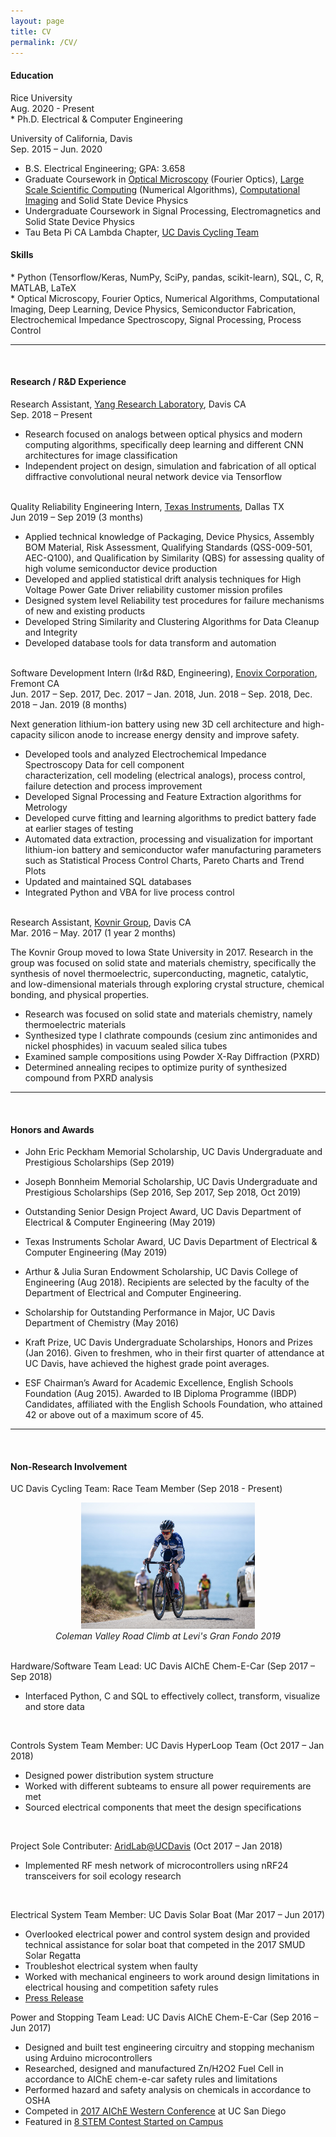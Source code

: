 ```yaml
---
layout: page
title: CV
permalink: /CV/
---
```


<h4> Education </h4>
Rice University <br>
Aug. 2020 - Present <br>
* Ph.D. Electrical & Computer Engineering

University of California, Davis <br>
Sep. 2015 – Jun. 2020 <br>
* B.S. Electrical Engineering; GPA: 3.658 <br>
* Graduate Coursework in [Optical Microscopy](https://www.ece.ucdavis.edu/~wejyang/Syllabus_EEC289T_Fall2018.pdf) (Fourier Optics), [Large Scale Scientific Computing](https://web.cs.ucdavis.edu/~bai/ECS231/) (Numerical Algorithms), [Computational Imaging](https://bmegg.ucdavis.edu/files/2019/07/BIM252.pdf) and Solid State Device Physics <br>
* Undergraduate Coursework in Signal Processing, Electromagnetics and Solid State Device Physics <br>
* Tau Beta Pi CA Lambda Chapter, [UC Davis Cycling Team](https://www.ucdaviscycling.com/) <br>

<h4> Skills </h4>
* Python (Tensorflow/Keras, NumPy, SciPy, pandas, scikit-learn), SQL, C, R, MATLAB, LaTeX <br>
* Optical Microscopy, Fourier Optics, Numerical Algorithms, Computational Imaging, Deep Learning, Device Physics, Semiconductor Fabrication, Electrochemical Impedance Spectroscopy, Signal Processing, Process Control <br>

----
<br>
<h4> Research / R&D Experience </h4>

Research Assistant, [Yang Research Laboratory](https://www.ece.ucdavis.edu/~wejyang/home.html), Davis CA <br>
Sep. 2018 – Present
<br>
* Research focused on analogs between optical physics and modern computing algorithms, specifically deep learning and different CNN architectures for image classification
* Independent project on design, simulation and fabrication of all optical diffractive convolutional neural network device via Tensorflow
<br> <br>

Quality Reliability Engineering Intern, [Texas Instruments](http://www.ti.com/), Dallas TX <br>
Jun 2019 – Sep 2019 (3 months) <br>
* Applied technical knowledge of Packaging, Device Physics, Assembly BOM Material, Risk Assessment, Qualifying Standards (QSS-009-501, AEC-Q100), and Qualification by Similarity (QBS) for assessing quality of high volume semiconductor device production
* Developed and applied statistical drift analysis techniques for High Voltage Power Gate Driver reliability customer mission profiles
* Designed system level Reliability test procedures for failure mechanisms of new and existing products
* Developed String Similarity and Clustering Algorithms for Data Cleanup and Integrity
* Developed database tools for data transform and automation
<br><br>

Software Development Intern (Ir&d R&D, Engineering), [Enovix Corporation](https://enovix.com/), Fremont CA                    
Jun. 2017 – Sep. 2017, Dec. 2017 – Jan. 2018, Jun. 2018 – Sep. 2018, Dec. 2018 – Jan. 2019 (8 months)  <br>

Next generation lithium-ion battery using new 3D cell architecture and high-capacity silicon anode to increase energy density and improve safety.

* Developed tools and analyzed Electrochemical Impedance Spectroscopy Data for cell component<br> characterization, cell modeling (electrical analogs), process control, failure detection and process improvement
* Developed Signal Processing and Feature Extraction algorithms for Metrology<br>
* Developed curve fitting and learning algorithms to predict battery fade at earlier stages of testing<br>
* Automated data extraction, processing and visualization for important lithium-ion battery and semiconductor wafer manufacturing parameters such as Statistical Process Control Charts, Pareto Charts and Trend Plots<br>
* Updated and maintained SQL databases<br>
* Integrated Python and VBA for live process control
<br> <br>

Research Assistant, [Kovnir Group](https://group.chem.iastate.edu/Kovnir/), Davis CA <br>
Mar. 2016 – May. 2017 (1 year 2 months)<br>

The Kovnir Group moved to Iowa State University in 2017. Research in the group was focused on solid state and materials chemistry, specifically the synthesis of novel thermoelectric, superconducting, magnetic, catalytic, and low-dimensional materials through exploring crystal structure, chemical bonding, and physical properties.


* Research was focused on solid state and materials chemistry, namely thermoelectric materials<br>
* Synthesized type I clathrate compounds (cesium zinc antimonides and nickel phosphides) in vacuum sealed silica tubes<br>
* Examined sample compositions using Powder X-Ray Diffraction (PXRD)<br>
* Determined annealing recipes to optimize purity of synthesized compound from PXRD analysis<br>

----
<br>
<h4> Honors and Awards </h4>

* John Eric Peckham Memorial Scholarship, UC Davis Undergraduate and Prestigious Scholarships (Sep 2019)

* Joseph Bonnheim Memorial Scholarship, UC Davis Undergraduate and Prestigious Scholarships (Sep 2016, Sep 2017, Sep 2018, Oct 2019)

* Outstanding Senior Design Project Award, UC Davis Department of Electrical & Computer Engineering (May 2019)

* Texas Instruments Scholar Award, UC Davis Department of Electrical & Computer Engineering (May 2019)

* Arthur & Julia Suran Endowment Scholarship, UC Davis College of Engineering (Aug 2018). Recipients are selected by the faculty of the Department of Electrical and Computer Engineering.

* Scholarship for Outstanding Performance in Major, UC Davis Department of Chemistry (May 2016)

* Kraft Prize, UC Davis Undergraduate Scholarships, Honors and Prizes (Jan 2016). Given to freshmen, who in their first quarter of attendance at UC Davis, have achieved the highest grade point averages.

* ESF Chairman’s Award for Academic Excellence, English Schools Foundation (Aug 2015). Awarded to IB Diploma Programme (IBDP) Candidates, affiliated with the English Schools Foundation, who attained 42 or above out of a maximum score of 45.

----
<br>
<h4> Non-Research Involvement </h4>

UC Davis Cycling Team: Race Team Member (Sep 2018 - Present)
<div style="text-align: center"><img src="/images/levis.jpg" style="width: 55%; height: 55%"/></div>
<center> <i> Coleman Valley Road Climb at Levi's Gran Fondo 2019 </i> </center>
<br>

Hardware/Software Team Lead: UC Davis AIChE Chem-E-Car (Sep 2017 – Sep 2018)
* Interfaced Python, C and SQL to effectively collect, transform, visualize and store data
<br>

Controls System Team Member: UC Davis HyperLoop Team (Oct 2017 – Jan 2018)
* Designed power distribution system structure
* Worked with different subteams to ensure all power requirements are met
* Sourced electrical components that meet the design specifications
<br>

Project Sole Contributer: [AridLab@UCDavis](https://www.aridlab.org/) (Oct 2017 – Jan 2018)
* Implemented RF mesh network of microcontrollers using nRF24 transceivers for soil ecology research
<br>

Electrical System Team Member: UC Davis Solar Boat (Mar 2017 – Jun 2017)
* Overlooked electrical power and control system design and provided technical assistance for solar boat that competed in the 2017 SMUD Solar Regatta
* Troubleshot electrical system when faulty
* Worked with mechanical engineers to work around design limitations in electrical housing and competition safety rules
* [Press Release](https://engineering.ucdavis.edu/blog/uc-davis-solar-boat-team-places-second-at-the-smud-california-solar-regatta/)

Power and Stopping Team Lead: UC Davis AIChE Chem-E-Car (Sep 2016 – Jun 2017)
* Designed and built test engineering circuitry and stopping mechanism using Arduino microcontrollers
* Researched, designed and manufactured Zn/H2O2 Fuel Cell in accordance to AIChE chem-e-car safety rules and limitations
* Performed hazard and safety analysis on chemicals in accordance to OSHA
* Competed in [2017 AIChE Western Conference](https://aichewrsc.wordpress.com) at UC San Diego
* Featured in [8 STEM Contest Started on Campus]([https://www.ucdavis.edu/news/8-stem-contests-start-campus/)
